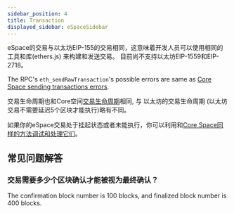 ```yaml
---
sidebar_position: 4
title: Transaction
displayed_sidebar: eSpaceSidebar
---
```


eSpace的交易与以太坊EIP-155的交易相同，这意味着开发人员可以使用相同的工具和库(ethers.js) 来构建和发送交易。 目前尚不支持以太坊EIP-1559和EIP-2718。

The RPC's `eth_sendRawTransaction`'s possible errors are same as [Core Space sending transactions errors](/docs/core/build/json-rpc/rpc-behaviour/cfx_sendTransaction-errors).

交易生命周期也和Core空间[交易生命周期](/docs/core/core-space-basics/transactions/lifecycle)相同, 与 以太坊的交易生命周期 (以太坊交易不需要延迟5个区块才能执行)略有不同。

如果你的eSpace交易处于挂起状态或者未能执行，你可以利用和[Core Space同样的方法调试和处理它们](/docs/core/core-space-basics/transactions/why-transaction-is-pending)。

## 常见问题解答

### 交易需要多少个区块确认才能被视为最终确认？

The confirmation block number is 100 blocks, and finalized block number is 400 blocks.

